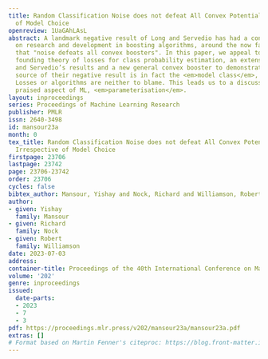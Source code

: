 ```yaml
---
title: Random Classification Noise does not defeat All Convex Potential Boosters Irrespective
  of Model Choice
openreview: 1UaGAhLAsL
abstract: A landmark negative result of Long and Servedio has had a considerable impact
  on research and development in boosting algorithms, around the now famous tagline
  that "noise defeats all convex boosters". In this paper, we appeal to the half-century+
  founding theory of losses for class probability estimation, an extension of Long
  and Servedio’s results and a new general convex booster to demonstrate that the
  source of their negative result is in fact the <em>model class</em>, linear separators.
  Losses or algorithms are neither to blame. This leads us to a discussion on an otherwise
  praised aspect of ML, <em>parameterisation</em>.
layout: inproceedings
series: Proceedings of Machine Learning Research
publisher: PMLR
issn: 2640-3498
id: mansour23a
month: 0
tex_title: Random Classification Noise does not defeat All Convex Potential Boosters
  Irrespective of Model Choice
firstpage: 23706
lastpage: 23742
page: 23706-23742
order: 23706
cycles: false
bibtex_author: Mansour, Yishay and Nock, Richard and Williamson, Robert
author:
- given: Yishay
  family: Mansour
- given: Richard
  family: Nock
- given: Robert
  family: Williamson
date: 2023-07-03
address: 
container-title: Proceedings of the 40th International Conference on Machine Learning
volume: '202'
genre: inproceedings
issued:
  date-parts:
  - 2023
  - 7
  - 3
pdf: https://proceedings.mlr.press/v202/mansour23a/mansour23a.pdf
extras: []
# Format based on Martin Fenner's citeproc: https://blog.front-matter.io/posts/citeproc-yaml-for-bibliographies/
---
```

